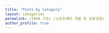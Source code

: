 ```yaml
---
title: "Posts by Category"
layout: categories
permalink: /JAVA 기초/ /소프트웨어 개발 및 응용과정/
author_profile: true
---
```

